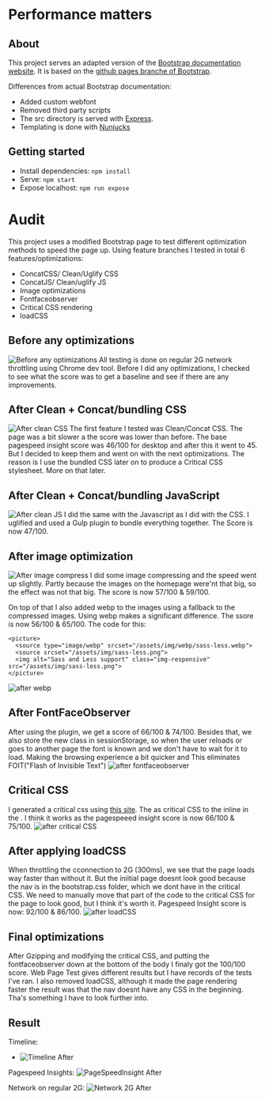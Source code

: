 # Performance matters

## About

This project serves an adapted version of the [Bootstrap documentation website](http://getbootstrap.com/). It is based on the [github pages branche of Bootstrap](https://github.com/twbs/bootstrap/tree/gh-pages). 

Differences from actual Bootstrap documentation:

- Added custom webfont
- Removed third party scripts
- The src directory is served with [Express](https://expressjs.com/).
- Templating is done with [Nunjucks](https://mozilla.github.io/nunjucks/)

## Getting started

- Install dependencies: `npm install`
- Serve: `npm start`
- Expose localhost: `npm run expose`

# Audit

This project uses a modified Bootstrap page to test different optimization methods to speed the page up. Using feature branches I tested  in total 6 features/optimizations:
- ConcatCSS/ Clean/Uglify CSS 
- ConcatJS/ Clean/uglify JS
- Image optimizations 
- Fontfaceobserver
- Critical CSS rendering
- loadCSS


## Before any optimizations
![Before any optimizations](audit/before_opt.png)
All testing is done on regular 2G network throttling using Chrome dev tool. Before I did any optimizations, I checked to see what the score was to get a baseline and see if there are any improvements.


## After Clean + Concat/bundling CSS
![After clean CSS](audit/after_cleancss.png)
The first feature I tested was Clean/Concat CSS. The page was a bit slower a the score was lower than before. The base pagespeed insight score was 46/100 for desktop and after this it went to 45. But I decided to keep them and went on with the next optimizations. The reason is I use the bundled CSS later on to produce a Critical CSS stylesheet. More on that later.


## After Clean + Concat/bundling JavaScript
![After clean JS](audit/after_cleanjs.png)
I did the same with the Javascript as I did with the CSS. I uglified and used a Gulp plugin to bundle everything together. The Score is now 47/100.


## After image optimization
![After image compress](audit/after_imgopt.png)
I did some image compressing and the speed went up slightly. Partly because the images on the homepage were'nt that big, so the effect was not that big. The score is now 57/100 & 59/100. 

On top of that I also added webp to the images using a fallback to the compressed images. Using webp makes a significant difference. The ssore is now 56/100 & 65/100. The code for this:

```
<picture>
  <source type="image/webp" srcset="/assets/img/webp/sass-less.webp">
  <source srcset="/assets/img/sass-less.png">
  <img alt="Sass and Less support" class="img-responsive" src="/assets/img/sass-less.png">
</picture>
```
![after webp](audit/after_webp.png)


## After FontFaceObserver
After using the plugin, we get a score of 66/100 & 74/100. Besides that, we also store the new class in sessionStorage, so when the user reloads or goes to another page the font is known and we don't have to wait for it to load. Making the browsing experience a bit quicker and This eliminates FOIT("Flash of Invisible Text")
![after fontfaceobserver](audit/after_fontfaceobs.png)


## Critical CSS
I generated a critical css using [this site](https://jonassebastianohlsson.com/criticalpathcssgenerator/). The  as critical CSS to the inline in the <head>. I think it works as the pagespeeed insight score is now 66/100 & 75/100.
![after critical CSS](audit/after_critcss.png)

## After applying loadCSS
When throttling the cconnection to 2G (300ms), we see that the page loads way faster than without it. But the iniitial page doesnt look good because the nav is in the bootstrap.css folder, which we dont have in the critical CSS. We need to manually move that part of the code to the critical CSS for the page to look good, but I think it's worth it. Pagespeed Insight score is now: 92/100 & 86/100.
![after loadCSS](audit/after_loadcss.png)

## Final optimizations
After Gzipping and modifying the critical CSS, and putting the fontfaceobserver down at the bottom of the body I finaly got the 100/100 score. Web Page Test gives different results but I have records of the tests I've ran. I also removed loadCSS, although it made the page rendering faster the result was that the nav doesnt have any CSS in the beginning. Tha's something I have to look further into.

## Result 

Timeline:
- ![Timeline After](audit/timeline_after.png)

Pagespeed Insights:
![PageSpeedInsight After](audit/psi_after.png)

Network on regular 2G:
![Network 2G After](audit/network_after-2g.png)

